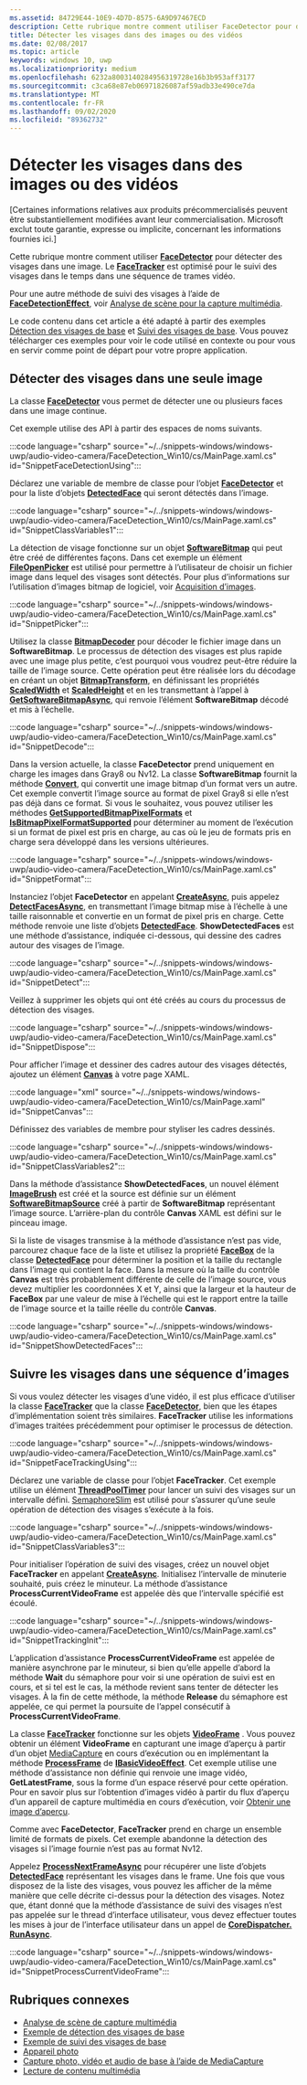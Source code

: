 ```yaml
---
ms.assetid: 84729E44-10E9-4D7D-8575-6A9D97467ECD
description: Cette rubrique montre comment utiliser FaceDetector pour détecter des visages dans une images. FaceTracker est optimisé pour suivre les visages au fil du temps dans une séquence d’images vidéo.
title: Détecter les visages dans des images ou des vidéos
ms.date: 02/08/2017
ms.topic: article
keywords: windows 10, uwp
ms.localizationpriority: medium
ms.openlocfilehash: 6232a8003140284956319728e16b3b953aff3177
ms.sourcegitcommit: c3ca68e87eb06971826087af59adb33e490ce7da
ms.translationtype: MT
ms.contentlocale: fr-FR
ms.lasthandoff: 09/02/2020
ms.locfileid: "89362732"
---
```

# <a name="detect-faces-in-images-or-videos"></a>Détecter les visages dans des images ou des vidéos



\[Certaines informations relatives aux produits précommercialisés peuvent être substantiellement modifiées avant leur commercialisation. Microsoft exclut toute garantie, expresse ou implicite, concernant les informations fournies ici.\]

Cette rubrique montre comment utiliser [**FaceDetector**](/uwp/api/Windows.Media.FaceAnalysis.FaceDetector) pour détecter des visages dans une image. Le [**FaceTracker**](/uwp/api/Windows.Media.FaceAnalysis.FaceTracker) est optimisé pour le suivi des visages dans le temps dans une séquence de trames vidéo.

Pour une autre méthode de suivi des visages à l’aide de [**FaceDetectionEffect**](/uwp/api/Windows.Media.Core.FaceDetectionEffect), voir [Analyse de scène pour la capture multimédia](scene-analysis-for-media-capture.md).

Le code contenu dans cet article a été adapté à partir des exemples [Détection des visages de base](https://github.com/Microsoft/Windows-universal-samples/tree/master/Samples/BasicFaceDetection) et [Suivi des visages de base](https://github.com/Microsoft/Windows-universal-samples/tree/master/Samples/BasicFaceTracking). Vous pouvez télécharger ces exemples pour voir le code utilisé en contexte ou pour vous en servir comme point de départ pour votre propre application.

## <a name="detect-faces-in-a-single-image"></a>Détecter des visages dans une seule image

La classe [**FaceDetector**](/uwp/api/Windows.Media.FaceAnalysis.FaceDetector) vous permet de détecter une ou plusieurs faces dans une image continue.

Cet exemple utilise des API à partir des espaces de noms suivants.

:::code language="csharp" source="~/../snippets-windows/windows-uwp/audio-video-camera/FaceDetection_Win10/cs/MainPage.xaml.cs" id="SnippetFaceDetectionUsing":::

Déclarez une variable de membre de classe pour l’objet [**FaceDetector**](/uwp/api/Windows.Media.FaceAnalysis.FaceDetector) et pour la liste d’objets [**DetectedFace**](/uwp/api/Windows.Media.FaceAnalysis.DetectedFace) qui seront détectés dans l’image.

:::code language="csharp" source="~/../snippets-windows/windows-uwp/audio-video-camera/FaceDetection_Win10/cs/MainPage.xaml.cs" id="SnippetClassVariables1":::

La détection de visage fonctionne sur un objet [**SoftwareBitmap**](/uwp/api/Windows.Graphics.Imaging.SoftwareBitmap) qui peut être créé de différentes façons. Dans cet exemple un élément [**FileOpenPicker**](/uwp/api/Windows.Storage.Pickers.FileOpenPicker) est utilisé pour permettre à l’utilisateur de choisir un fichier image dans lequel des visages sont détectés. Pour plus d’informations sur l’utilisation d’images bitmap de logiciel, voir [Acquisition d’images](imaging.md).

:::code language="csharp" source="~/../snippets-windows/windows-uwp/audio-video-camera/FaceDetection_Win10/cs/MainPage.xaml.cs" id="SnippetPicker":::

Utilisez la classe [**BitmapDecoder**](/uwp/api/Windows.Graphics.Imaging.BitmapDecoder) pour décoder le fichier image dans un **SoftwareBitmap**. Le processus de détection des visages est plus rapide avec une image plus petite, c’est pourquoi vous voudrez peut-être réduire la taille de l’image source. Cette opération peut être réalisée lors du décodage en créant un objet [**BitmapTransform**](/uwp/api/Windows.Graphics.Imaging.BitmapTransform), en définissant les propriétés [**ScaledWidth**](/uwp/api/windows.graphics.imaging.bitmaptransform.scaledwidth) et [**ScaledHeight**](/uwp/api/windows.graphics.imaging.bitmaptransform.scaledheight) et en les transmettant à l’appel à [**GetSoftwareBitmapAsync**](/uwp/api/windows.graphics.imaging.bitmapdecoder.getsoftwarebitmapasync), qui renvoie l’élément **SoftwareBitmap** décodé et mis à l’échelle.

:::code language="csharp" source="~/../snippets-windows/windows-uwp/audio-video-camera/FaceDetection_Win10/cs/MainPage.xaml.cs" id="SnippetDecode":::

Dans la version actuelle, la classe **FaceDetector** prend uniquement en charge les images dans Gray8 ou Nv12. La classe **SoftwareBitmap** fournit la méthode [**Convert**](/uwp/api/windows.graphics.imaging.softwarebitmap.convert), qui convertit une image bitmap d’un format vers un autre. Cet exemple convertit l’image source au format de pixel Gray8 si elle n’est pas déjà dans ce format. Si vous le souhaitez, vous pouvez utiliser les méthodes [**GetSupportedBitmapPixelFormats**](/uwp/api/windows.media.faceanalysis.facedetector.getsupportedbitmappixelformats) et [**IsBitmapPixelFormatSupported**](/uwp/api/windows.media.faceanalysis.facedetector.isbitmappixelformatsupported) pour déterminer au moment de l’exécution si un format de pixel est pris en charge, au cas où le jeu de formats pris en charge sera développé dans les versions ultérieures.

:::code language="csharp" source="~/../snippets-windows/windows-uwp/audio-video-camera/FaceDetection_Win10/cs/MainPage.xaml.cs" id="SnippetFormat":::

Instanciez l’objet **FaceDetector** en appelant [**CreateAsync**](/uwp/api/windows.media.faceanalysis.facedetector.createasync), puis appelez [**DetectFacesAsync**](/uwp/api/windows.media.faceanalysis.facedetector.detectfacesasync), en transmettant l’image bitmap mise à l’échelle à une taille raisonnable et convertie en un format de pixel pris en charge. Cette méthode renvoie une liste d’objets [**DetectedFace**](/uwp/api/Windows.Media.FaceAnalysis.DetectedFace). **ShowDetectedFaces** est une méthode d’assistance, indiquée ci-dessous, qui dessine des cadres autour des visages de l’image.

:::code language="csharp" source="~/../snippets-windows/windows-uwp/audio-video-camera/FaceDetection_Win10/cs/MainPage.xaml.cs" id="SnippetDetect":::

Veillez à supprimer les objets qui ont été créés au cours du processus de détection des visages.

:::code language="csharp" source="~/../snippets-windows/windows-uwp/audio-video-camera/FaceDetection_Win10/cs/MainPage.xaml.cs" id="SnippetDispose":::

Pour afficher l’image et dessiner des cadres autour des visages détectés, ajoutez un élément [**Canvas**](/uwp/api/Windows.UI.Xaml.Controls.Canvas) à votre page XAML.

:::code language="xml" source="~/../snippets-windows/windows-uwp/audio-video-camera/FaceDetection_Win10/cs/MainPage.xaml" id="SnippetCanvas":::

Définissez des variables de membre pour styliser les cadres dessinés.

:::code language="csharp" source="~/../snippets-windows/windows-uwp/audio-video-camera/FaceDetection_Win10/cs/MainPage.xaml.cs" id="SnippetClassVariables2":::

Dans la méthode d’assistance **ShowDetectedFaces**, un nouvel élément [**ImageBrush**](/uwp/api/Windows.UI.Xaml.Media.ImageBrush) est créé et la source est définie sur un élément [**SoftwareBitmapSource**](/uwp/api/Windows.UI.Xaml.Media.Imaging.SoftwareBitmapSource) créé à partir de **SoftwareBitmap** représentant l’image source. L’arrière-plan du contrôle **Canvas** XAML est défini sur le pinceau image.

Si la liste de visages transmise à la méthode d’assistance n’est pas vide, parcourez chaque face de la liste et utilisez la propriété [**FaceBox**](/uwp/api/windows.media.faceanalysis.detectedface.facebox) de la classe [**DetectedFace**](/uwp/api/Windows.Media.FaceAnalysis.DetectedFace) pour déterminer la position et la taille du rectangle dans l’image qui contient la face. Dans la mesure où la taille du contrôle **Canvas** est très probablement différente de celle de l’image source, vous devez multiplier les coordonnées X et Y, ainsi que la largeur et la hauteur de **FaceBox** par une valeur de mise à l’échelle qui est le rapport entre la taille de l’image source et la taille réelle du contrôle **Canvas**.

:::code language="csharp" source="~/../snippets-windows/windows-uwp/audio-video-camera/FaceDetection_Win10/cs/MainPage.xaml.cs" id="SnippetShowDetectedFaces":::

## <a name="track-faces-in-a-sequence-of-frames"></a>Suivre les visages dans une séquence d’images

Si vous voulez détecter les visages d’une vidéo, il est plus efficace d’utiliser la classe [**FaceTracker**](/uwp/api/Windows.Media.FaceAnalysis.FaceTracker) que la classe [**FaceDetector**](/uwp/api/Windows.Media.FaceAnalysis.FaceDetector), bien que les étapes d’implémentation soient très similaires. **FaceTracker** utilise les informations d’images traitées précédemment pour optimiser le processus de détection.

:::code language="csharp" source="~/../snippets-windows/windows-uwp/audio-video-camera/FaceDetection_Win10/cs/MainPage.xaml.cs" id="SnippetFaceTrackingUsing":::

Déclarez une variable de classe pour l’objet **FaceTracker**. Cet exemple utilise un élément [**ThreadPoolTimer**](/uwp/api/Windows.System.Threading.ThreadPoolTimer) pour lancer un suivi des visages sur un intervalle défini. [SemaphoreSlim](/dotnet/api/system.threading.semaphoreslim) est utilisé pour s’assurer qu’une seule opération de détection des visages s’exécute à la fois.

:::code language="csharp" source="~/../snippets-windows/windows-uwp/audio-video-camera/FaceDetection_Win10/cs/MainPage.xaml.cs" id="SnippetClassVariables3":::

Pour initialiser l’opération de suivi des visages, créez un nouvel objet **FaceTracker** en appelant [**CreateAsync**](/uwp/api/windows.media.faceanalysis.facetracker.createasync). Initialisez l’intervalle de minuterie souhaité, puis créez le minuteur. La méthode d’assistance **ProcessCurrentVideoFrame** est appelée dès que l’intervalle spécifié est écoulé.

:::code language="csharp" source="~/../snippets-windows/windows-uwp/audio-video-camera/FaceDetection_Win10/cs/MainPage.xaml.cs" id="SnippetTrackingInit":::

L’application d’assistance **ProcessCurrentVideoFrame** est appelée de manière asynchrone par le minuteur, si bien qu’elle appelle d’abord la méthode **Wait** du sémaphore pour voir si une opération de suivi est en cours, et si tel est le cas, la méthode revient sans tenter de détecter les visages. À la fin de cette méthode, la méthode **Release** du sémaphore est appelée, ce qui permet la poursuite de l’appel consécutif à **ProcessCurrentVideoFrame**.

La classe [**FaceTracker**](/uwp/api/Windows.Media.FaceAnalysis.FaceTracker) fonctionne sur les objets [**VideoFrame**](/uwp/api/Windows.Media.VideoFrame) . Vous pouvez obtenir un élément **VideoFrame** en capturant une image d’aperçu à partir d’un objet [MediaCapture](./index.md) en cours d’exécution ou en implémentant la méthode [**ProcessFrame**](/uwp/api/windows.media.effects.ibasicaudioeffect.processframe) de [**IBasicVideoEffect**](/uwp/api/Windows.Media.Effects.IBasicVideoEffect). Cet exemple utilise une méthode d’assistance non définie qui renvoie une image vidéo, **GetLatestFrame**, sous la forme d’un espace réservé pour cette opération. Pour en savoir plus sur l’obtention d’images vidéo à partir du flux d’aperçu d’un appareil de capture multimédia en cours d’exécution, voir [Obtenir une image d’aperçu](get-a-preview-frame.md).

Comme avec **FaceDetector**, **FaceTracker** prend en charge un ensemble limité de formats de pixels. Cet exemple abandonne la détection des visages si l’image fournie n’est pas au format Nv12.

Appelez [**ProcessNextFrameAsync**](/uwp/api/windows.media.faceanalysis.facetracker.processnextframeasync) pour récupérer une liste d’objets [**DetectedFace**](/uwp/api/Windows.Media.FaceAnalysis.DetectedFace) représentant les visages dans le frame. Une fois que vous disposez de la liste des visages, vous pouvez les afficher de la même manière que celle décrite ci-dessus pour la détection des visages. Notez que, étant donné que la méthode d’assistance de suivi des visages n’est pas appelée sur le thread d’interface utilisateur, vous devez effectuer toutes les mises à jour de l’interface utilisateur dans un appel de [**CoreDispatcher. RunAsync**](/uwp/api/windows.ui.core.coredispatcher.runasync).

:::code language="csharp" source="~/../snippets-windows/windows-uwp/audio-video-camera/FaceDetection_Win10/cs/MainPage.xaml.cs" id="SnippetProcessCurrentVideoFrame":::

## <a name="related-topics"></a>Rubriques connexes

* [Analyse de scène de capture multimédia](scene-analysis-for-media-capture.md)
* [Exemple de détection des visages de base](https://github.com/Microsoft/Windows-universal-samples/tree/master/Samples/BasicFaceDetection)
* [Exemple de suivi des visages de base](https://github.com/Microsoft/Windows-universal-samples/tree/master/Samples/BasicFaceTracking)
* [Appareil photo](camera.md)
* [Capture photo, vidéo et audio de base à l’aide de MediaCapture](basic-photo-video-and-audio-capture-with-MediaCapture.md)
* [Lecture de contenu multimédia](media-playback.md)
